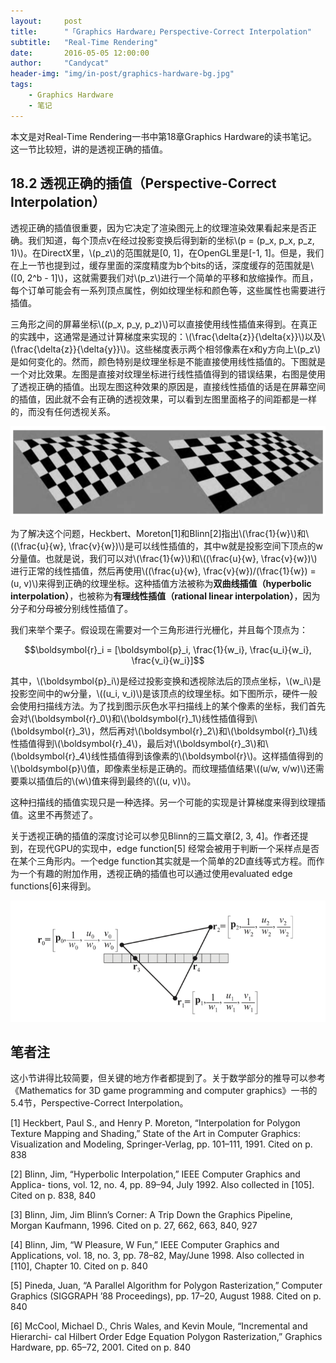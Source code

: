 ```yaml
---
layout:     post
title:      "「Graphics Hardware」Perspective-Correct Interpolation"
subtitle:   "Real-Time Rendering"
date:       2016-05-05 12:00:00
author:     "Candycat"
header-img: "img/in-post/graphics-hardware-bg.jpg"
tags:
    - Graphics Hardware
    - 笔记
---
```


本文是对Real-Time Rendering一书中第18章Graphics Hardware的读书笔记。这一节比较短，讲的是透视正确的插值。

## 18.2 透视正确的插值（Perspective-Correct Interpolation）

透视正确的插值很重要，因为它决定了渲染图元上的纹理渲染效果看起来是否正确。我们知道，每个顶点v在经过投影变换后得到新的坐标\\(p = (p_x, p_x, p_z, 1)\\)。在DirectX里，\\(p_z\\)的范围就是[0, 1]，在OpenGL里是[-1, 1]。但是，我们在上一节也提到过，缓存里面的深度精度为b个bits的话，深度缓存的范围就是\\([0, 2^b - 1]\\)，这就需要我们对\\(p_z\\)进行一个简单的平移和放缩操作。而且，每个订单可能会有一系列顶点属性，例如纹理坐标和颜色等，这些属性也需要进行插值。

三角形之间的屏幕坐标\\((p_x, p_y, p_z)\\)可以直接使用线性插值来得到。在真正的实践中，这通常是通过计算梯度来实现的：\\(\frac{\delta{z}}{\delta{x}}\\)以及\\(\frac{\delta{z}}{\delta{y}}\\)。这些梯度表示两个相邻像素在x和y方向上\\(p_z\\)是如何变化的。然而，颜色特别是纹理坐标是不能直接使用线性插值的。下图就是一个对比效果。左图是直接对纹理坐标进行线性插值得到的错误结果，右图是使用了透视正确的插值。出现左图这种效果的原因是，直接线性插值的话是在屏幕空间的插值，因此就不会有正确的透视效果，可以看到左图里面格子的间距都是一样的，而没有任何透视关系。

![img](/img/in-post/texture-interpolation.png)

为了解决这个问题，Heckbert、Moreton[1]和Blinn[2]指出\\(\frac{1}{w}\\)和\\((\frac{u}{w}, \frac{v}{w})\\)是可以线性插值的，其中w就是投影空间下顶点的w分量值。也就是说，我们可以对\\(\frac{1}{w}\\)和\\((\frac{u}{w}, \frac{v}{w})\\)进行正常的线性插值，然后再使用\\((\frac{u}{w}, \frac{v}{w})/(\frac{1}{w}) = (u, v)\\)来得到正确的纹理坐标。这种插值方法被称为**双曲线插值（hyperbolic interpolation）**，也被称为**有理线性插值（rational linear interpolation）**，因为分子和分母被分别线性插值了。

我们来举个栗子。假设现在需要对一个三角形进行光栅化，并且每个顶点为：

$$\boldsymbol{r}_i = [\boldsymbol{p}_i, \frac{1}{w_i}, \frac{u_i}{w_i}, \frac{v_i}{w_i}]$$

其中，\\(\boldsymbol{p}_i\\)是经过投影变换和透视除法后的顶点坐标，\\(w_i\\)是投影空间中的w分量，\\((u_i, v_i)\\)是该顶点的纹理坐标。如下图所示，硬件一般会使用扫描线方法。为了找到图示灰色水平扫描线上的某个像素的坐标，我们首先会对\\(\boldsymbol{r}_0\\)和\\(\boldsymbol{r}_1\\)线性插值得到\\(\boldsymbol{r}_3\\)，然后再对\\(\boldsymbol{r}_2\\)和\\(\boldsymbol{r}_1\\)线性插值得到\\(\boldsymbol{r}_4\\)，最后对\\(\boldsymbol{r}_3\\)和\\(\boldsymbol{r}_4\\)线性插值得到该像素的\\(\boldsymbol{r}\\)。这样插值得到的\\(\boldsymbol{p}\\)值，即像素坐标是正确的。而纹理插值结果\\((u/w, v/w)\\)还需要乘以插值后的\\(w\\)值来得到最终的\\((u, v)\\)。

这种扫描线的插值实现只是一种选择。另一个可能的实现是计算梯度来得到纹理插值。这里不再赘述了。

关于透视正确的插值的深度讨论可以参见Blinn的三篇文章[2, 3, 4]。作者还提到，在现代GPU的实现中，edge function[5] 经常会被用于判断一个采样点是否在某个三角形内。一个edge function其实就是一个简单的2D直线等式方程。而作为一个有趣的附加作用，透视正确的插值也可以通过使用evaluated edge functions[6]来得到。

![img](/img/in-post/triangle-interpolation.png)

## 笔者注

这小节讲得比较简要，但关键的地方作者都提到了。关于数学部分的推导可以参考《Mathematics for 3D game programming and computer graphics》一书的5.4节，Perspective-Correct Interpolation。

[1] Heckbert, Paul S., and Henry P. Moreton, “Interpolation for Polygon Texture Mapping and Shading,” State of the Art in Computer Graphics: Visualization and Modeling, Springer-Verlag, pp. 101–111, 1991. Cited on p. 838

[2] Blinn, Jim, “Hyperbolic Interpolation,” IEEE Computer Graphics and Applica- tions, vol. 12, no. 4, pp. 89–94, July 1992. Also collected in [105]. Cited on p. 838, 840

[3] Blinn, Jim, Jim Blinn’s Corner: A Trip Down the Graphics Pipeline, Morgan Kaufmann, 1996. Cited on p. 27, 662, 663, 840, 927

[4] Blinn, Jim, “W Pleasure, W Fun,” IEEE Computer Graphics and Applications, vol. 18, no. 3, pp. 78–82, May/June 1998. Also collected in [110], Chapter 10. Cited on p. 840

[5] Pineda, Juan, “A Parallel Algorithm for Polygon Rasterization,” Computer Graphics (SIGGRAPH ’88 Proceedings), pp. 17–20, August 1988. Cited on p. 840

[6] McCool, Michael D., Chris Wales, and Kevin Moule, “Incremental and Hierarchi- cal Hilbert Order Edge Equation Polygon Rasterization,” Graphics Hardware, pp. 65–72, 2001. Cited on p. 840























